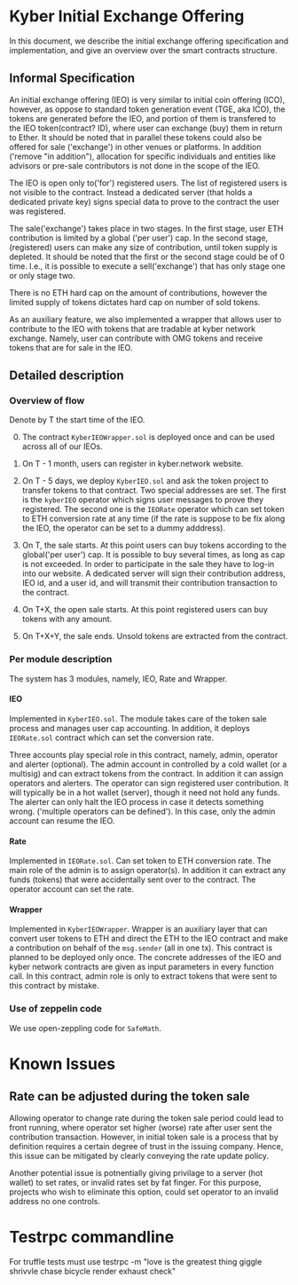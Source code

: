 # Kyber Initial Exchange Offering
In this document, we describe the initial exchange offering specification and implementation,
and give an overview over the smart contracts structure.

## Informal Specification
An initial exchange offering (IEO) is very similar to initial coin offering (ICO), however,
as oppose to standard token generation event (TGE, aka ICO), the tokens are generated before the IEO, and portion of them is transfered to the IEO token(contract? ID), where user can exchange (buy) them in return to Ether.
It should be noted that in parallel these tokens could also be offered for sale ('exchange') in other venues or platforms. In addition ('remove "in addition"), allocation for specific individuals and entities like advisors or pre-sale contributors is not done in the scope of the IEO.

The IEO is open only to('for') registered users.
The list of registered users is not visible to the contract. Instead a dedicated server (that holds a dedicated private key) signs special data to prove to the contract the user was registered.

The sale('exchange') takes place in two stages.
In the first stage, user ETH contribution is limited by a global ('per user') cap.
In the second stage, (registered) users can make any size of contribution, until token supply is depleted.
It should be noted that the first or the second stage could be of 0 time. I.e., it is possible to execute a sell('exchange') that has only stage one or only stage two.

There is no ETH hard cap on the amount of contributions, however the limited supply of tokens dictates hard cap on number of sold tokens.

As an auxiliary feature, we also implemented a wrapper that allows user to contribute to the IEO with tokens that are tradable at kyber network exchange.
Namely, user can contribute with OMG tokens and receive tokens that are for sale in the IEO.

## Detailed description

### Overview of flow
Denote by T the start time of the IEO.

0. The contract `KyberIEOWrapper.sol` is deployed once and can be used across all of our IEOs.

1. On T - 1 month, users can register in kyber.network website.

1. On T - 5 days, we deploy `KyberIEO.sol` and ask the token project to transfer tokens to that contract.
Two special addresses are set. The first is the `kyberIEO` operator which signs user messages to prove they registered. The second one is the `IEORate` operator which can set token to ETH conversion rate at any time (if the rate is suppose to be fix along the IEO, the operator can be set to a dummy adddress).

2. On T, the sale starts. At this point users can buy tokens according to the global('per user') cap.
It is possible to buy several times, as long as cap is not exceeded.
In order to participate in the sale they have to log-in into our website. A dedicated server will sign their contribution address, IEO id, and a user id, and will transmit their contribution transaction to the contract.

4. On T+X, the open sale starts. At this point registered users can buy tokens with any amount.

5. On T+X+Y, the sale ends. Unsold tokens are extracted from the contract.

### Per module description
The system has 3 modules, namely, IEO, Rate and Wrapper.

#### IEO
Implemented in `KyberIEO.sol`.
The module takes care of the token sale process and manages user cap accounting.
In addition, it deploys `IEORate.sol` contract which can set the conversion rate.

Three accounts play special role in this contract, namely, admin, operator and alerter (optional).
The admin account in controlled by a cold wallet (or a multisig) and can extract tokens from the contract. In addition it can assign operators and alerters.
The operator can sign registered user contribution. It will typically be in a hot wallet (server), though it need not hold any funds.
The alerter can only halt the IEO process in case it detects something wrong. ('multiple operators can be defined').
In this case, only the admin account can resume the IEO.

#### Rate
Implemented in `IEORate.sol`.
Can set token to ETH conversion rate.
The main role of the admin is to assign operator(s). In addition it can extract any funds (tokens) that were accidentally sent over to the contract.
The operator account can set the rate.

#### Wrapper
Implemented in `KyberIEOWrapper`.
Wrapper is an auxiliary layer that can convert user tokens to ETH and direct the ETH to the IEO contract and make a contribution on behalf of the `msg.sender` (all in one tx).
This contract is planned to be deployed only once.
The concrete addresses of the IEO and kyber network contracts are given as input parameters in every function call.
In this contract, admin role is only to extract tokens that were sent to this contract by mistake.

### Use of zeppelin code
We use open-zeppling code for `SafeMath`.


# Known Issues
## Rate can be adjusted during the token sale
Allowing operator to change rate during the token sale period could lead to front running, where operator set higher (worse) rate after user sent the contribution transaction.
However, in initial token sale is a process that by definition requires a certain degree of trust in the issuing company. Hence, this issue can be mitigated by clearly conveying the rate update policy.

Another potential issue is potnentially giving privilage to a server (hot wallet) to set rates, or invalid rates set by fat finger.
For this purpose, projects who wish to eliminate this option, could set operator to an invalid address no one controls.
# Testrpc commandline
For truffle tests must use
testrpc -m "love is the greatest thing giggle shrivvle chase bicycle render exhaust check"
